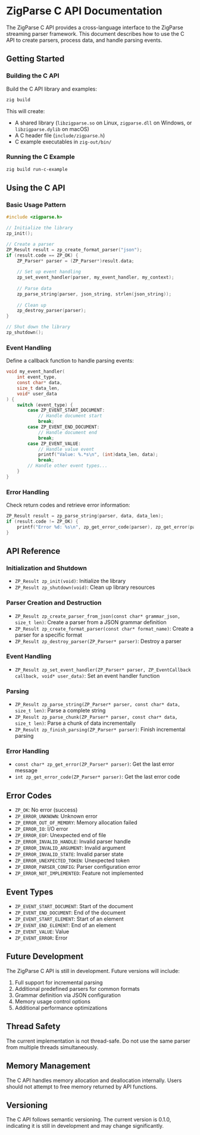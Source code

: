 # ZigParse C API Documentation

The ZigParse C API provides a cross-language interface to the ZigParse streaming parser framework. This document describes how to use the C API to create parsers, process data, and handle parsing events.

## Getting Started

### Building the C API

Build the C API library and examples:

```bash
zig build
```

This will create:
- A shared library (`libzigparse.so` on Linux, `zigparse.dll` on Windows, or `libzigparse.dylib` on macOS)
- A C header file (`include/zigparse.h`)
- C example executables in `zig-out/bin/`

### Running the C Example

```bash
zig build run-c-example
```

## Using the C API

### Basic Usage Pattern

```c
#include <zigparse.h>

// Initialize the library
zp_init();

// Create a parser
ZP_Result result = zp_create_format_parser("json");
if (result.code == ZP_OK) {
    ZP_Parser* parser = (ZP_Parser*)result.data;
    
    // Set up event handling
    zp_set_event_handler(parser, my_event_handler, my_context);
    
    // Parse data
    zp_parse_string(parser, json_string, strlen(json_string));
    
    // Clean up
    zp_destroy_parser(parser);
}

// Shut down the library
zp_shutdown();
```

### Event Handling

Define a callback function to handle parsing events:

```c
void my_event_handler(
    int event_type,
    const char* data,
    size_t data_len,
    void* user_data
) {
    switch (event_type) {
        case ZP_EVENT_START_DOCUMENT:
            // Handle document start
            break;
        case ZP_EVENT_END_DOCUMENT:
            // Handle document end
            break;
        case ZP_EVENT_VALUE:
            // Handle value event
            printf("Value: %.*s\n", (int)data_len, data);
            break;
        // Handle other event types...
    }
}
```

### Error Handling

Check return codes and retrieve error information:

```c
ZP_Result result = zp_parse_string(parser, data, data_len);
if (result.code != ZP_OK) {
    printf("Error %d: %s\n", zp_get_error_code(parser), zp_get_error(parser));
}
```

## API Reference

### Initialization and Shutdown

- `ZP_Result zp_init(void)`: Initialize the library
- `ZP_Result zp_shutdown(void)`: Clean up library resources

### Parser Creation and Destruction

- `ZP_Result zp_create_parser_from_json(const char* grammar_json, size_t len)`: Create a parser from a JSON grammar definition
- `ZP_Result zp_create_format_parser(const char* format_name)`: Create a parser for a specific format
- `ZP_Result zp_destroy_parser(ZP_Parser* parser)`: Destroy a parser

### Event Handling

- `ZP_Result zp_set_event_handler(ZP_Parser* parser, ZP_EventCallback callback, void* user_data)`: Set an event handler function

### Parsing

- `ZP_Result zp_parse_string(ZP_Parser* parser, const char* data, size_t len)`: Parse a complete string
- `ZP_Result zp_parse_chunk(ZP_Parser* parser, const char* data, size_t len)`: Parse a chunk of data incrementally
- `ZP_Result zp_finish_parsing(ZP_Parser* parser)`: Finish incremental parsing

### Error Handling

- `const char* zp_get_error(ZP_Parser* parser)`: Get the last error message
- `int zp_get_error_code(ZP_Parser* parser)`: Get the last error code

## Error Codes

- `ZP_OK`: No error (success)
- `ZP_ERROR_UNKNOWN`: Unknown error
- `ZP_ERROR_OUT_OF_MEMORY`: Memory allocation failed
- `ZP_ERROR_IO`: I/O error
- `ZP_ERROR_EOF`: Unexpected end of file
- `ZP_ERROR_INVALID_HANDLE`: Invalid parser handle
- `ZP_ERROR_INVALID_ARGUMENT`: Invalid argument
- `ZP_ERROR_INVALID_STATE`: Invalid parser state
- `ZP_ERROR_UNEXPECTED_TOKEN`: Unexpected token
- `ZP_ERROR_PARSER_CONFIG`: Parser configuration error
- `ZP_ERROR_NOT_IMPLEMENTED`: Feature not implemented

## Event Types

- `ZP_EVENT_START_DOCUMENT`: Start of the document
- `ZP_EVENT_END_DOCUMENT`: End of the document
- `ZP_EVENT_START_ELEMENT`: Start of an element
- `ZP_EVENT_END_ELEMENT`: End of an element
- `ZP_EVENT_VALUE`: Value
- `ZP_EVENT_ERROR`: Error

## Future Development

The ZigParse C API is still in development. Future versions will include:

1. Full support for incremental parsing
2. Additional predefined parsers for common formats
3. Grammar definition via JSON configuration
4. Memory usage control options
5. Additional performance optimizations

## Thread Safety

The current implementation is not thread-safe. Do not use the same parser from multiple threads simultaneously.

## Memory Management

The C API handles memory allocation and deallocation internally. Users should not attempt to free memory returned by API functions.

## Versioning

The C API follows semantic versioning. The current version is 0.1.0, indicating it is still in development and may change significantly.